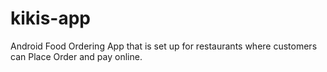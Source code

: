 # kikis-app
Android Food Ordering App that is set up for restaurants where customers can Place Order and pay online.
